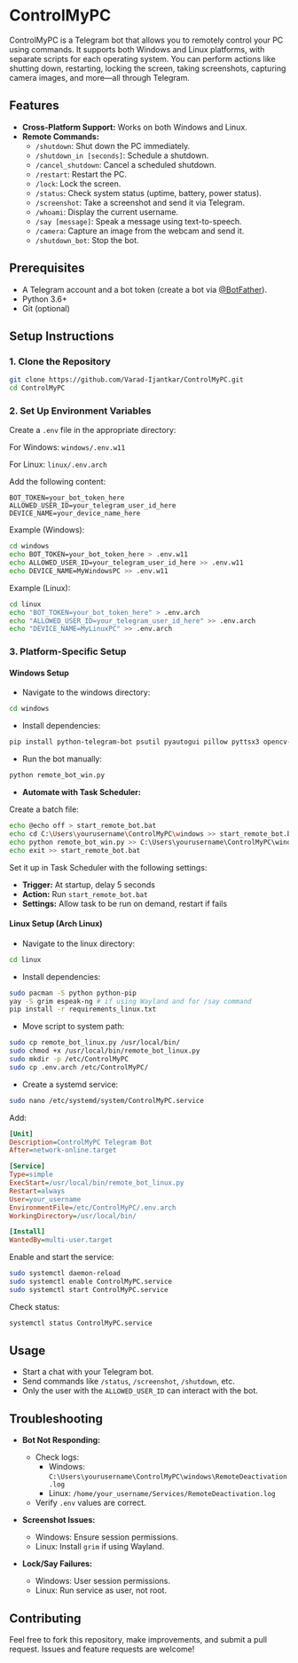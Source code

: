 # ControlMyPC

ControlMyPC is a Telegram bot that allows you to remotely control your PC using commands. It supports both Windows and Linux platforms, with separate scripts for each operating system. You can perform actions like shutting down, restarting, locking the screen, taking screenshots, capturing camera images, and more—all through Telegram.

## Features

- **Cross-Platform Support:** Works on both Windows and Linux.
- **Remote Commands:**
  - `/shutdown`: Shut down the PC immediately.
  - `/shutdown_in [seconds]`: Schedule a shutdown.
  - `/cancel_shutdown`: Cancel a scheduled shutdown.
  - `/restart`: Restart the PC.
  - `/lock`: Lock the screen.
  - `/status`: Check system status (uptime, battery, power status).
  - `/screenshot`: Take a screenshot and send it via Telegram.
  - `/whoami`: Display the current username.
  - `/say [message]`: Speak a message using text-to-speech.
  - `/camera`: Capture an image from the webcam and send it.
  - `/shutdown_bot`: Stop the bot.

## Prerequisites

- A Telegram account and a bot token (create a bot via [@BotFather](https://t.me/BotFather)).
- Python 3.6+
- Git (optional)

## Setup Instructions

### 1. Clone the Repository

```bash
git clone https://github.com/Varad-Ijantkar/ControlMyPC.git
cd ControlMyPC
```

### 2. Set Up Environment Variables

Create a `.env` file in the appropriate directory:

For Windows: `windows/.env.w11`

For Linux: `linux/.env.arch`

Add the following content:

```
BOT_TOKEN=your_bot_token_here
ALLOWED_USER_ID=your_telegram_user_id_here
DEVICE_NAME=your_device_name_here
```

Example (Windows):

```bash
cd windows
echo BOT_TOKEN=your_bot_token_here > .env.w11
echo ALLOWED_USER_ID=your_telegram_user_id_here >> .env.w11
echo DEVICE_NAME=MyWindowsPC >> .env.w11
```

Example (Linux):

```bash
cd linux
echo "BOT_TOKEN=your_bot_token_here" > .env.arch
echo "ALLOWED_USER_ID=your_telegram_user_id_here" >> .env.arch
echo "DEVICE_NAME=MyLinuxPC" >> .env.arch
```

### 3. Platform-Specific Setup

#### Windows Setup

- Navigate to the windows directory:

```bash
cd windows
```

- Install dependencies:

```bash
pip install python-telegram-bot psutil pyautogui pillow pyttsx3 opencv-python python-dotenv
```

- Run the bot manually:

```bash
python remote_bot_win.py
```

- **Automate with Task Scheduler:**

Create a batch file:

```bash
echo @echo off > start_remote_bot.bat
echo cd C:\Users\yourusername\ControlMyPC\windows >> start_remote_bot.bat
echo python remote_bot_win.py >> C:\Users\yourusername\ControlMyPC\windows\RemoteDeactivation.log 2>&1 >> start_remote_bot.bat
echo exit >> start_remote_bot.bat
```

Set it up in Task Scheduler with the following settings:

- **Trigger:** At startup, delay 5 seconds
- **Action:** Run `start_remote_bot.bat`
- **Settings:** Allow task to be run on demand, restart if fails

#### Linux Setup (Arch Linux)

- Navigate to the linux directory:

```bash
cd linux
```

- Install dependencies:

```bash
sudo pacman -S python python-pip
yay -S grim espeak-ng # if using Wayland and for /say command
pip install -r requirements_linux.txt
```

- Move script to system path:

```bash
sudo cp remote_bot_linux.py /usr/local/bin/
sudo chmod +x /usr/local/bin/remote_bot_linux.py
sudo mkdir -p /etc/ControlMyPC
sudo cp .env.arch /etc/ControlMyPC/
```

- Create a systemd service:

```bash
sudo nano /etc/systemd/system/ControlMyPC.service
```

Add:

```ini
[Unit]
Description=ControlMyPC Telegram Bot
After=network-online.target

[Service]
Type=simple
ExecStart=/usr/local/bin/remote_bot_linux.py
Restart=always
User=your_username
EnvironmentFile=/etc/ControlMyPC/.env.arch
WorkingDirectory=/usr/local/bin/

[Install]
WantedBy=multi-user.target
```

Enable and start the service:

```bash
sudo systemctl daemon-reload
sudo systemctl enable ControlMyPC.service
sudo systemctl start ControlMyPC.service
```

Check status:

```bash
systemctl status ControlMyPC.service
```

## Usage

- Start a chat with your Telegram bot.
- Send commands like `/status`, `/screenshot`, `/shutdown`, etc.
- Only the user with the `ALLOWED_USER_ID` can interact with the bot.

## Troubleshooting

- **Bot Not Responding:**
  - Check logs:
    - Windows: `C:\Users\yourusername\ControlMyPC\windows\RemoteDeactivation.log`
    - Linux: `/home/your_username/Services/RemoteDeactivation.log`
  - Verify `.env` values are correct.

- **Screenshot Issues:**
  - Windows: Ensure session permissions.
  - Linux: Install `grim` if using Wayland.

- **Lock/Say Failures:**
  - Windows: User session permissions.
  - Linux: Run service as user, not root.

## Contributing

Feel free to fork this repository, make improvements, and submit a pull request. Issues and feature requests are welcome!
